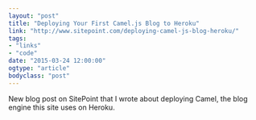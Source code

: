 ```yaml
---
layout: "post"
title: "Deploying Your First Camel.js Blog to Heroku"
link: "http://www.sitepoint.com/deploying-camel-js-blog-heroku/"
tags: 
- "links"
- "code"
date: "2015-03-24 12:00:00"
ogtype: "article"
bodyclass: "post"
---
```


New blog post on SitePoint that I wrote about deploying Camel, the blog engine this site uses on Heroku.